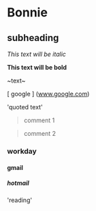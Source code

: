 # Bonnie
## subheading
*This text will be italic*

**This text will be bold**

~text~

[ google ] (www.google.com)

'quoted text'

> comment 1

>comment 2

### workday
#### gmail
##### hotmail

'reading'
